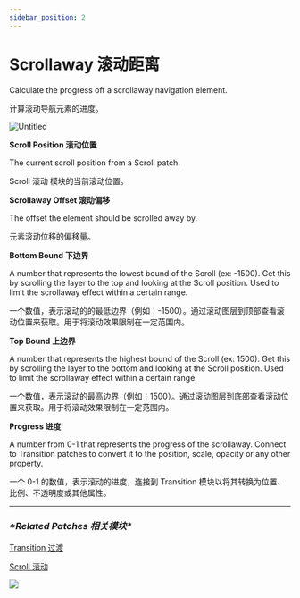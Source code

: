 ```yaml
---
sidebar_position: 2
---
```


# Scrollaway 滚动距离

Calculate the progress off a scrollaway navigation element.

计算滚动导航元素的进度。

![Untitled](https://s3.us-west-2.amazonaws.com/secure.notion-static.com/3b47c217-5437-4614-be9c-f1142973dc88/Untitled.png?X-Amz-Algorithm=AWS4-HMAC-SHA256&X-Amz-Content-Sha256=UNSIGNED-PAYLOAD&X-Amz-Credential=AKIAT73L2G45EIPT3X45%2F20220602%2Fus-west-2%2Fs3%2Faws4_request&X-Amz-Date=20220602T171249Z&X-Amz-Expires=86400&X-Amz-Signature=ee6b82b410e1327a73382988003abb715586c406a0b148dafe9dc1b18c99e480&X-Amz-SignedHeaders=host&response-content-disposition=filename%20%3D%22Untitled.png%22&x-id=GetObject)

**Scroll Position 滚动位置**

The current scroll position from a Scroll patch.

Scroll 滚动 模块的当前滚动位置。

**Scrollaway Offset 滚动偏移**

The offset the element should be scrolled away by.

元素滚动位移的偏移量。

**Bottom Bound 下边界**

A number that represents the lowest bound of the Scroll (ex: -1500). Get this by scrolling the layer to the top and looking at the Scroll position. Used to limit the scrollaway effect within a certain range.

一个数值，表示滚动的的最低边界（例如：-1500）。通过滚动图层到顶部查看滚动位置来获取。用于将滚动效果限制在一定范围内。

**Top Bound 上边界**

A number that represents the highest bound of the Scroll (ex: 1500). Get this by scrolling the layer to the bottom and looking at the Scroll position. Used to limit the scrollaway effect within a certain range.

一个数值，表示滚动的最高边界（例如：1500）。通过滚动图层到底部查看滚动位置来获取。用于将滚动效果限制在一定范围内。

**Progress 进度**

A number from 0-1 that represents the progress of the scrollaway. Connect to Transition patches to convert it to the position, scale, opacity or any other property.

一个 0-1 的数值，表示滚动的进度，连接到 Transition 模块以将其转换为位置、比例、不透明度或其他属性。

------

### ***\*Related Patches 相关模块\****

[Transition 过渡](https://www.notion.so/Transition-105402795ee34baea7dd7a6b4bb251cc)

[Scroll 滚动](https://www.notion.so/Scroll-2f1508bfbec742279786513c26602209)

![](https://s3.us-west-2.amazonaws.com/secure.notion-static.com/5addc78b-baae-4f23-b686-526df6b04d33/Untitled.png?X-Amz-Algorithm=AWS4-HMAC-SHA256&X-Amz-Content-Sha256=UNSIGNED-PAYLOAD&X-Amz-Credential=AKIAT73L2G45EIPT3X45%2F20220602%2Fus-west-2%2Fs3%2Faws4_request&X-Amz-Date=20220602T171257Z&X-Amz-Expires=86400&X-Amz-Signature=c8c2a73c45a3cc72e496140375fbe5f27a9fd2251e88b98ee8f96d0bfbb24f30&X-Amz-SignedHeaders=host&response-content-disposition=filename%20%3D%22Untitled.png%22&x-id=GetObject)
